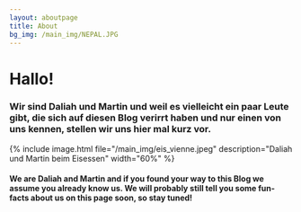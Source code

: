 ```yaml
---
layout: aboutpage
title: About
bg_img: /main_img/NEPAL.JPG
---
```

# Hallo!

### Wir sind Daliah und Martin und weil es vielleicht ein paar Leute gibt, die sich auf diesen Blog verirrt haben und nur einen von uns kennen, stellen wir uns hier mal kurz vor.


{% include image.html file="/main_img/eis_vienne.jpeg" description="Daliah und Martin beim Eisessen" width="60%" %}


#### We are Daliah and Martin and if you found your way to this Blog we assume you already know us. We will probably still tell you some fun-facts about us on this page soon, so stay tuned!